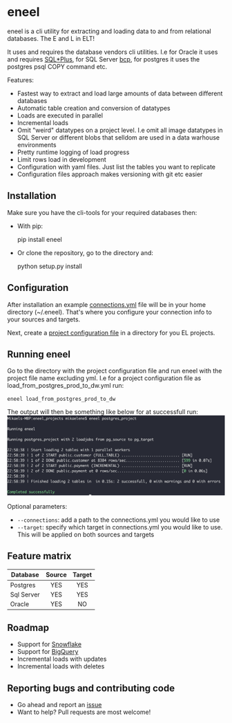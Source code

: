 # eneel
eneel is a cli utility for extracting and loading data to and from relational databases. The E and L in ELT!

It uses and requires the database vendors cli utilities. I.e for Oracle it uses and requires 
[SQL*Plus](https://docs.oracle.com/cd/B19306_01/server.102/b14357/qstart.htm), 
for SQL Server [bcp](https://docs.microsoft.com/en-us/sql/tools/bcp-utility?view=sql-server-2017), 
for postgres it uses the postgres psql COPY command etc.

Features:
- Fastest way to extract and load large amounts of data between different databases
- Automatic table creation and conversion of datatypes
- Loads are executed in parallel 
- Incremental loads
- Omit "weird" datatypes on a project level. I.e omit all image datatypes in SQL Server or different blobs that selldom are used in a data warhouse environments
- Pretty runtime logging of load progress
- Limit rows load in development
- Configuration with yaml files. Just list the tables you want to replicate
- Configuration files approach makes versioning with git etc easier

## Installation
Make sure you have the cli-tools for your required databases then:
- With pip:


    pip install eneel


- Or clone the repository, go to the directory and:


    python setup.py install

## Configuration
After installation an example [connections.yml](example_connections.yml) file will be in your home directory (~/.eneel). That's where you configure your connection info to your sources and targets.

Next, create a [project configuration file](example_project.yml) in a directory for you EL projects.

## Running eneel
Go to the directory with the project configuration file and run eneel with the project file name excluding yml. I.e for a project configuration file as load_from_postgres_prod_to_dw.yml run:

    eneel load_from_postgres_prod_to_dw

The output will then be something like below for at successfull run:
![alt text](etc/output.png)

Optional parameters:
- `--connections`: add a path to the connections.yml you would like to use
- `--target`: specify which target in connections.yml you would like to use. This will be applied on both sources and targets


## Feature matrix
Database | Source | Target
--- | :---: | :---: |
Postgres | YES | YES
Sql Server | YES | YES
Oracle | YES | NO

## Roadmap
- Support for [Snowflake](https://www.snowflake.com)
- Support for [BigQuery](https://cloud.google.com/bigquery/)
- Incremental loads with updates
- Incremental loads with deletes

## Reporting bugs and contributing code
- Go ahead and report an [issue](https://github.com/mikaelene/eneel/issues)
- Want to help? Pull requests are most welcome!